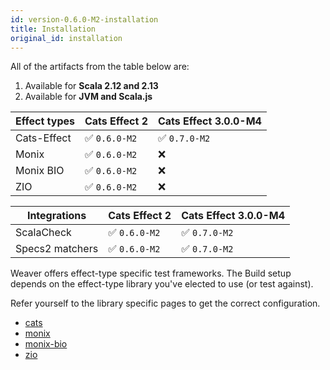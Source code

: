 ```yaml
---
id: version-0.6.0-M2-installation
title: Installation
original_id: installation
---
```


All of the artifacts from the table below are:

1. Available for **Scala 2.12 and 2.13**
2. Available for **JVM and Scala.js**

|Effect types|Cats Effect 2|Cats Effect 3.0.0-M4|
|---|---|---|
|Cats-Effect|✅ `0.6.0-M2`|✅ `0.7.0-M2`|
|Monix|✅ `0.6.0-M2`|❌|
|Monix BIO|✅ `0.6.0-M2`|❌|
|ZIO|✅ `0.6.0-M2`|❌|

|Integrations|Cats Effect 2|Cats Effect 3.0.0-M4|
|---|---|---|
|ScalaCheck|✅ `0.6.0-M2`|✅ `0.7.0-M2`|
|Specs2 matchers|✅ `0.6.0-M2`|✅ `0.7.0-M2`|


Weaver offers effect-type specific test frameworks. The Build setup depends on
the effect-type library you've elected to use (or test against).

Refer yourself to the library specific pages to get the correct configuration.

* [cats](cats_effect_usage.md)
* [monix](monix_usage.md)
* [monix-bio](monix_bio_usage.md)
* [zio](zio_usage.md)

